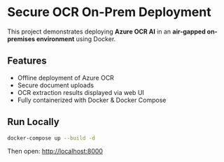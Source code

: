 # Secure OCR On-Prem Deployment

This project demonstrates deploying **Azure OCR AI** in an **air-gapped on-premises environment** using Docker.

## Features
- Offline deployment of Azure OCR
- Secure document uploads
- OCR extraction results displayed via web UI
- Fully containerized with Docker & Docker Compose

## Run Locally
```bash
docker-compose up --build -d
```

Then open: [http://localhost:8000](http://localhost:8000)
